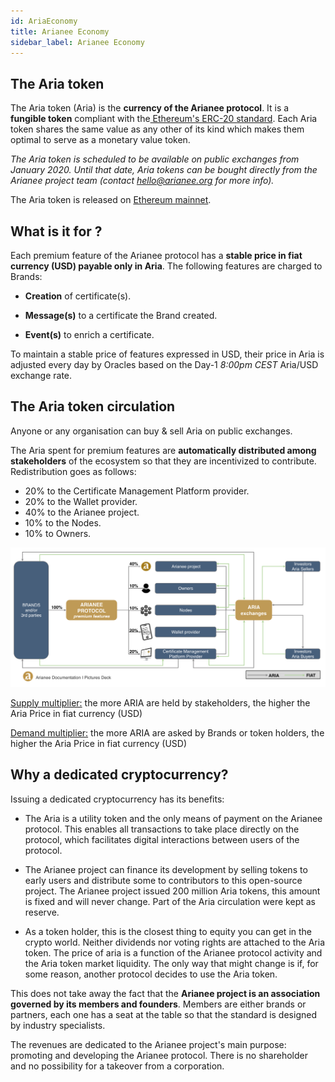 ```yaml
---
id: AriaEconomy
title: Arianee Economy
sidebar_label: Arianee Economy
---
```



## **The Aria token**

The Aria token (Aria) is the **currency of the Arianee protocol**. It is a **fungible token** compliant with the[ Ethereum's ERC-20 standard](https://github.com/ethereum/EIPs/blob/master/EIPS/eip-20.md). Each Aria token shares the same value as any other of its kind which makes them optimal to serve as a monetary value token.


_The Aria token is scheduled to be available on public exchanges from January 2020._ _Until that date, Aria tokens can be bought directly from the Arianee project team (contact hello@arianee.org for more info)._

The Aria token is released on [Ethereum mainnet](https://etherscan.io/token/0xedf6568618a00c6f0908bf7758a16f76b6e04af9).


## **What is it for ?**

Each premium feature of the Arianee protocol has a **stable price in fiat currency (USD) payable only in Aria**. The following features are charged to Brands:


*   **Creation** of certificate(s).

*   **Message(s)** to a certificate the Brand created.
*   **Event(s)** to enrich a certificate.

To maintain a stable price of features expressed in USD, their price in Aria is adjusted every day by Oracles based on the Day-1 _8:00pm CEST_ Aria/USD exchange rate.


## **The Aria token circulation**

Anyone or any organisation can buy & sell Aria on public exchanges.

The Aria spent for premium features are **automatically distributed among stakeholders** of the ecosystem so that they are incentivized to contribute. Redistribution goes as follows:



*   20% to the Certificate Management Platform provider.
*   20% to the Wallet provider.
*   40% to the Arianee project.
*   10% to the Nodes.
*   10% to Owners.



![alt_text](../img/arianeeconomy.png "image_tooltip")

<span style="text-decoration:underline;">Supply multiplier:</span> the more ARIA are held by stakeholders, the higher the Aria Price in fiat currency (USD)

<span style="text-decoration:underline;">Demand multiplier:</span> the more ARIA are asked by Brands or token holders, the higher the Aria Price in fiat currency (USD)


## **Why a dedicated cryptocurrency?**

Issuing a dedicated cryptocurrency has its benefits:

*   The Aria is a utility token and the only means of payment on the Arianee protocol. This enables all transactions to take place directly on the protocol, which facilitates digital interactions between users of the protocol. 


*   The Arianee project can finance its development by selling tokens to early users and distribute some to contributors to this open-source project. The Arianee project issued 200 million Aria tokens, this amount is fixed and will never change. Part of the Aria circulation were kept as reserve.
     

*   As a token holder, this is the closest thing to equity you can get in the crypto world. Neither dividends nor voting rights are attached to the Aria token. The price of aria is a function of the Arianee protocol activity and the Aria token market liquidity. The only way that might change is if, for some reason, another protocol decides to use the Aria token.

This does not take away the fact that the **Arianee project is an association governed by its members and founders**. Members are either brands or partners, each one has a seat at the table so that the standard is designed by industry specialists.

The revenues are dedicated to the Arianee project's main purpose: promoting and developing the Arianee protocol. There is no shareholder and no possibility for a takeover from a corporation.


